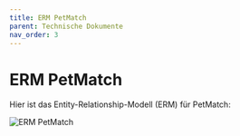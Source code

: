 ```yaml
---
title: ERM PetMatch
parent: Technische Dokumente
nav_order: 3
---
```


# ERM PetMatch

Hier ist das Entity-Relationship-Modell (ERM) für PetMatch:

![ERM PetMatch](Bilder/ermAktuell.jpg)
